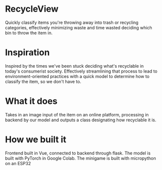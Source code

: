 # RecycleView
Quickly classify items you're throwing away into trash or recycling categories, effectively minimizing waste and time wasted deciding which bin to throw the item in.

# Inspiration
Inspired by the times we've been stuck deciding what's recyclable in today's consumerist society. Effectively streamlining that process to lead to environment-oriented practices with a quick model to determine how to classify the item, so we don't have to.

# What it does
Takes in an image input of the item on an online platform, processing in backend by our model and outputs a class designating how recyclable it is.

# How we built it
Frontend built in Vue, connected to backend through flask. The model is built with PyTorch in Google Colab. The minigame is built with micropython on an ESP32
